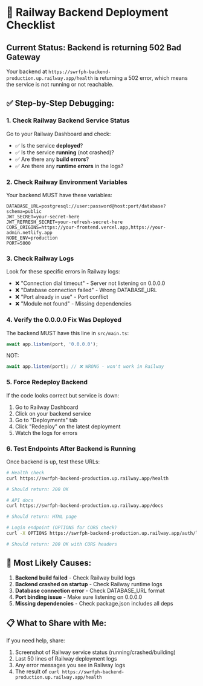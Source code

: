 # 🚨 Railway Backend Deployment Checklist

## Current Status: Backend is returning 502 Bad Gateway

Your backend at `https://swrfph-backend-production.up.railway.app/health` is returning a 502 error, which means the service is not running or not reachable.

## ✅ Step-by-Step Debugging:

### 1. Check Railway Backend Service Status

Go to your Railway Dashboard and check:
- ✅ Is the service **deployed**?
- ✅ Is the service **running** (not crashed)?
- ✅ Are there any **build errors**?
- ✅ Are there any **runtime errors** in the logs?

### 2. Check Railway Environment Variables

Your backend MUST have these variables:
```
DATABASE_URL=postgresql://user:password@host:port/database?schema=public
JWT_SECRET=your-secret-here
JWT_REFRESH_SECRET=your-refresh-secret-here
CORS_ORIGINS=https://your-frontend.vercel.app,https://your-admin.netlify.app
NODE_ENV=production
PORT=5000
```

### 3. Check Railway Logs

Look for these specific errors in Railway logs:
- ❌ "Connection dial timeout" - Server not listening on 0.0.0.0
- ❌ "Database connection failed" - Wrong DATABASE_URL
- ❌ "Port already in use" - Port conflict
- ❌ "Module not found" - Missing dependencies

### 4. Verify the 0.0.0.0 Fix Was Deployed

The backend MUST have this line in `src/main.ts`:
```typescript
await app.listen(port, '0.0.0.0');
```

NOT:
```typescript
await app.listen(port); // ❌ WRONG - won't work in Railway
```

### 5. Force Redeploy Backend

If the code looks correct but service is down:
1. Go to Railway Dashboard
2. Click on your backend service
3. Go to "Deployments" tab
4. Click "Redeploy" on the latest deployment
5. Watch the logs for errors

### 6. Test Endpoints After Backend is Running

Once backend is up, test these URLs:
```bash
# Health check
curl https://swrfph-backend-production.up.railway.app/health

# Should return: 200 OK

# API docs
curl https://swrfph-backend-production.up.railway.app/docs

# Should return: HTML page

# Login endpoint (OPTIONS for CORS check)
curl -X OPTIONS https://swrfph-backend-production.up.railway.app/auth/login

# Should return: 200 OK with CORS headers
```

## 🎯 Most Likely Causes:

1. **Backend build failed** - Check Railway build logs
2. **Backend crashed on startup** - Check Railway runtime logs  
3. **Database connection error** - Check DATABASE_URL format
4. **Port binding issue** - Make sure listening on 0.0.0.0
5. **Missing dependencies** - Check package.json includes all deps

## 📋 What to Share with Me:

If you need help, share:
1. Screenshot of Railway service status (running/crashed/building)
2. Last 50 lines of Railway deployment logs
3. Any error messages you see in Railway logs
4. The result of `curl https://swrfph-backend-production.up.railway.app/health`

